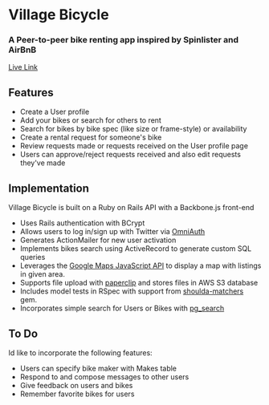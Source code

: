 # Village Bicycle
### A Peer-to-peer bike renting app inspired by Spinlister and AirBnB
[Live Link][link]

[link]: http://village-bicycle.com

## Features

* Create a User profile
* Add your bikes or search for others to rent
* Search for bikes by bike spec (like size or frame-style) or availability
* Create a rental request for someone's bike
* Review requests made or requests received on the User profile page
* Users can approve/reject requests received and also edit requests they've made

## Implementation
Village Bicycle is built on a Ruby on Rails API with a Backbone.js front-end
* Uses Rails authentication with BCrypt
* Allows users to log in/sign up with Twitter via [OmniAuth](https://github.com/intridea/omniauth)
* Generates ActionMailer for new user activation
* Implements bikes search using ActiveRecord to generate custom SQL queries
* Leverages the [Google Maps JavaScript API](https://developers.google.com/maps/documentation/javascript/) to display a map with listings in given area.
* Supports file upload with [paperclip](https://github.com/thoughtbot/paperclip) and stores files in AWS S3 database
* Includes model tests in RSpec with support from [shoulda-matchers](https://github.com/thoughtbot/shoulda-matchers) gem.
* Incorporates simple search for Users or Bikes with [pg_search](https://github.com/Casecommons/pg_search)

## To Do
Id like to incorporate the following features:
* Users can specify bike maker with Makes table
* Respond to and compose messages to other users
* Give feedback on users and bikes
* Remember favorite bikes for users
